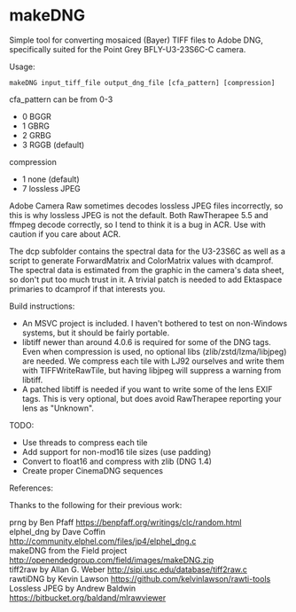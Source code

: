 makeDNG
===========

Simple tool for converting mosaiced (Bayer) TIFF files to Adobe DNG,
specifically suited for the Point Grey BFLY-U3-23S6C-C camera.

Usage:

    makeDNG input_tiff_file output_dng_file [cfa_pattern] [compression]
cfa_pattern can be from 0-3
  * 0 BGGR
  * 1 GBRG
  * 2 GRBG
  * 3 RGGB (default)

compression
  * 1 none (default)
  * 7 lossless JPEG

Adobe Camera Raw sometimes decodes lossless JPEG files incorrectly, so this is
why lossless JPEG is not the default. Both RawTherapee 5.5 and ffmpeg decode
correctly, so I tend to think it is a bug in ACR. Use with caution if you care
about ACR.

The dcp subfolder contains the spectral data for the U3-23S6C as well as a script
to generate ForwardMatrix and ColorMatrix values with dcamprof.  The spectral
data is estimated from the graphic in the camera's data sheet, so don't put too
much trust in it.  A trivial patch is needed to add Ektaspace primaries to
dcamprof if that interests you.

Build instructions:

 * An MSVC project is included. I haven't bothered to test on non-Windows
   systems, but it should be fairly portable.
 * libtiff newer than around 4.0.6 is required for some of the DNG tags.
   Even when compression is used, no optional libs (zlib/zstd/lzma/libjpeg) are
   needed. We compress each tile with LJ92 ourselves and write them with
   TIFFWriteRawTile, but having libjpeg will suppress a warning from libtiff.
 * A patched libtiff is needed if you want to write some of the lens EXIF
   tags. This is very optional, but does avoid RawTherapee reporting your lens
   as "Unknown".

TODO:

 * Use threads to compress each tile
 * Add support for non-mod16 tile sizes (use padding)
 * Convert to float16 and compress with zlib (DNG 1.4)
 * Create proper CinemaDNG sequences

References:

Thanks to the following for their previous work:

prng by Ben Pfaff https://benpfaff.org/writings/clc/random.html  
elphel_dng by Dave Coffin http://community.elphel.com/files/jp4/elphel_dng.c  
makeDNG from the Field project http://openendedgroup.com/field/images/makeDNG.zip  
tiff2raw by Allan G. Weber http://sipi.usc.edu/database/tiff2raw.c  
rawtiDNG by Kevin Lawson https://github.com/kelvinlawson/rawti-tools  
Lossless JPEG by Andrew Baldwin https://bitbucket.org/baldand/mlrawviewer  
